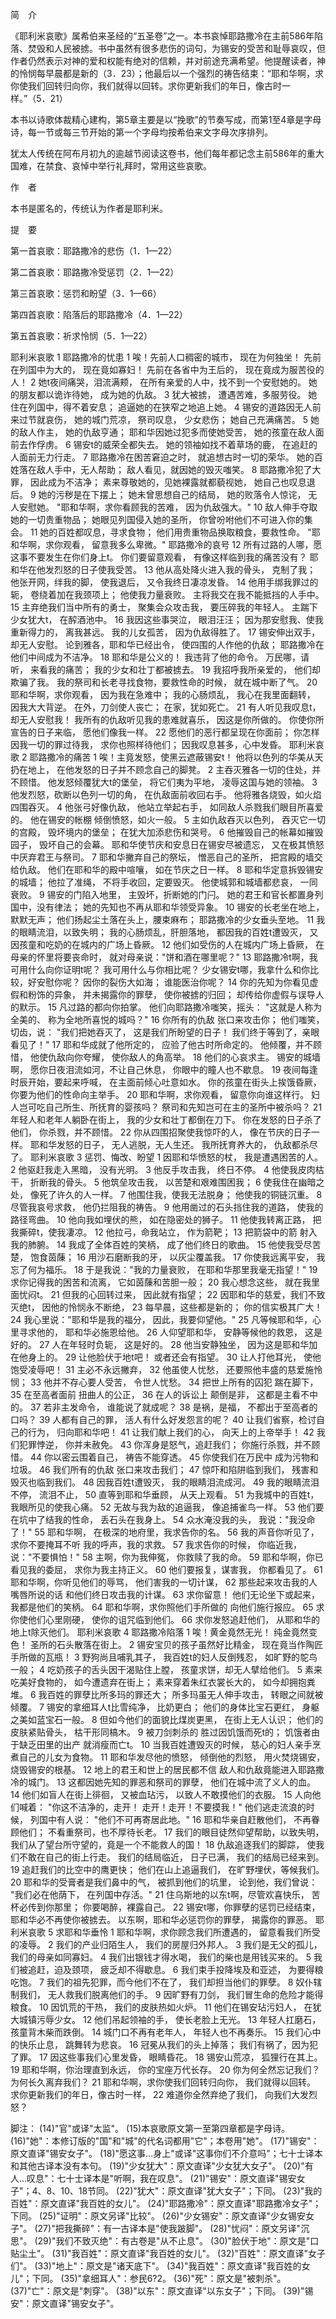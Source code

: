 简　介

《耶利米哀歌》属希伯来圣经的“五圣卷”之一。本书哀悼耶路撒冷在主前586年陷落、焚毁和人民被掳。书中虽然有很多悲伤的词句，为锡安的受苦和耻辱哀叹，但作者仍然表示对神的爱和权能有绝对的信赖，并对前途充满希望。他提醒读者，神的怜悯每早晨都是新的（3．23）；他最后以一个强烈的祷告结束：“耶和华啊，求你使我们回转归向你，我们就得以回转。求你更新我们的年日，像古时一样。”（5．21）

本书以诗歌体裁精心建构，第5章主要是以“挽歌”的节奏写成，而第1至4章是字母诗，每一节或每三节开始的第一个字母均按希伯来文字母次序排列。

犹太人传统在阿布月初九的逾越节阅读这卷书，他们每年都记念主前586年的重大国难，在禁食、哀悼中举行礼拜时，常用这些哀歌。

作　者

本书是匿名的，传统认为作者是耶利米。

提　要

第一首哀歌：耶路撒冷的悲伤（1．1—22）

第二首哀歌：耶路撒冷受惩罚（2．1—22）

第三首哀歌：惩罚和盼望（3．1—66）

第四首哀歌：陷落后的耶路撒冷（4．1—22）

第五首哀歌：祈求怜悯（5．1—22）

耶利米哀歌 1
耶路撒冷的忧患
1 唉！先前人口稠密的城市， 现在为何独坐！ 先前在列国中为大的， 现在竟如寡妇！ 先前在各省中为王后的， 现在竟成为服苦役的人！
2 她t夜间痛哭，泪流满颊， 在所有亲爱的人中，找不到一个安慰她的。 她的朋友都以诡诈待她， 成为她的仇敌。
3 犹大被掳， 遭遇苦难，多服劳役。 她住在列国中，得不着安息； 追逼她的在狭窄之地追上她。
4 锡安的道路因无人前来过节就哀伤， 她的城门荒凉， 祭司叹息， 少女悲伤； 她自己充满痛苦。
5 她的敌人作主， 她的仇敌亨通； 耶和华因她过犯多而使她受苦， 她的孩童在敌人面前去作俘虏。
6 锡安t的威荣全都失去。 她的领袖如找不着草场的鹿， 在追赶的人面前无力行走。
7 耶路撒冷在困苦窘迫之时， 就追想古时一切的荣华。 她的百姓落在敌人手中，无人帮助； 敌人看见，就因她的毁灭嗤笑。
8 耶路撒冷犯了大罪， 因此成为不洁净； 素来尊敬她的，见她裸露就都藐视她， 她自己也叹息退后。
9 她的污秽是在下摆上； 她未曾思想自己的结局， 她的败落令人惊诧， 无人安慰她。 "耶和华啊，求你看顾我的苦难， 因为仇敌强大。"
10 敌人伸手夺取她的一切贵重物品； 她眼见列国侵入她的圣所， 你曾吩咐他们不可进入你的集会。
11 她的百姓都叹息，寻求食物； 他们用贵重物品换取粮食，要救性命。 "耶和华啊，求你观看， 留意我多么卑微。"
耶路撒冷的哀号
12 所有过路的人哪，愿这事不要发生在你们身上t。 你们要留意观看， 有像这样临到我的痛苦没有？ 耶和华在他发烈怒的日子使我受苦。
13 他从高处降火进入我的骨头， 克制了我； 他张开网，绊我的脚， 使我退后， 又令我终日凄凉发昏。
14 他用手绑我罪过的轭， 卷绕着加在我颈项上； 他使我力量衰败。 主将我交在我不能抵挡的人手中。
15 主弃绝我们当中所有的勇士， 聚集会众攻击我， 要压碎我的年轻人。 主踹下少女犹大t， 在醡酒池中。
16 我因这些事哭泣， 眼泪汪汪； 因为那安慰我、使我重新得力的， 离我甚远。 我的儿女孤苦， 因为仇敌得胜了。
17 锡安伸出双手，却无人安慰。 论到雅各，耶和华已经出令， 使四围的人作他的仇敌； 耶路撒冷在他们中间成为不洁净。
18 耶和华是公义的！ 我违背了他的命令。 万民哪，请听， 来看我的痛苦； 我的少女和壮丁都被掳去。
19 我招呼我所亲爱的， 他们却欺骗了我。 我的祭司和长老寻找食物，要救性命的时候， 就在城中断了气。
20 耶和华啊，求你观看， 因为我在急难中； 我的心肠烦乱， 我心在我里面翻转， 因我大大背逆。 在外，刀剑使人丧亡； 在家，犹如死亡。
21 有人听见我叹息t， 却无人安慰我！ 我所有的仇敌听见我的患难就喜乐， 因这是你所做的。 你使你所宣告的日子来临， 愿他们像我一样。
22 愿他们的恶行都呈现在你面前； 你怎样因我一切的罪过待我， 求你也照样待他们； 因我叹息甚多，心中发昏。
耶利米哀歌 2
耶路撒冷的痛苦
1 唉！主竟发怒，使黑云遮蔽锡安t！ 他将以色列的华美从天扔在地上， 在他发怒的日子并不顾念自己的脚凳。
2 主吞灭雅各一切的住处，并不顾惜。 他发怒倾覆犹大t的堡垒， 将它们夷为平地， 凌辱这国与她的领袖。
3 他发烈怒，砍断以色列一切的角， 在仇敌面前收回右手。 他将雅各烧毁，如火焰四围吞灭。
4 他张弓好像仇敌， 他站立举起右手， 如同敌人杀戮我们眼目所喜爱的。 他在锡安的帐棚 倾倒愤怒，如火一般。
5 主如仇敌吞灭以色列， 吞灭它一切的宫殿， 毁坏境内的堡垒； 在犹大加添悲伤和哭号。
6 他摧毁自己的帐幕如摧毁园子， 毁坏自己的会幕。 耶和华使节庆和安息日在锡安尽被遗忘， 又在极其愤怒中厌弃君王与祭司。
7 耶和华撇弃自己的祭坛， 憎恶自己的圣所， 把宫殿的墙交给仇敌。 他们在耶和华的殿中喧嚷， 如在节庆之日一样。
8 耶和华定意拆毁锡安的城墙； 他拉了准绳， 不将手收回，定要毁灭。 他使城郭和城墙都悲哀， 一同衰败。
9 锡安的门陷入地里， 主毁坏，折断她的门闩。 她的君王和官长都置身列国中，没有律法； 她的先知也不再从耶和华领受异象。
10 锡安的长老坐在地上，默默无声； 他们扬起尘土落在头上，腰束麻布； 耶路撒冷的少女垂头至地。
11 我的眼睛流泪，以致失明； 我的心肠烦乱，肝胆落地， 都因我的百姓t遭毁灭， 又因孩童和吃奶的在城内的广场上昏厥。
12 他们如受伤的人在城内广场上昏厥， 在母亲的怀里将要丧命时， 就对母亲说："饼和酒在哪里呢？"
13 耶路撒冷t啊，我可用什么向你证明t呢？ 我可用什么与你相比呢？ 少女锡安t哪，我拿什么和你比较，好安慰你呢？ 因你的裂伤大如海； 谁能医治你呢？
14 你的先知为你看见虚假和粉饰的异象， 并未揭露你的罪孽， 使你被掳的归回； 却传给你虚假与误导人的默示。
15 凡过路的都向你拍掌。 他们向耶路撒冷嗤笑，摇头： "这就是人称为全美的、 称为全地所喜悦的城吗？"
16 你所有的仇敌 张口来攻击你； 他们嗤笑，切齿，说： "我们把她吞灭了， 这是我们所盼望的日子！ 我们终于等到了，亲眼看见了！"
17 耶和华成就了他所定的， 应验了他古时所命定的。 他倾覆，并不顾惜， 他使仇敌向你夸耀， 使你敌人的角高举。
18 他们的心哀求主。 锡安的城墙啊， 愿你日夜泪流如河，不让自己休息， 你眼中的瞳人也不歇息。
19 夜间每逢时辰开始，要起来呼喊， 在主面前倾心吐意如水。 你的孩童在街头上挨饿昏厥， 你要为他们的性命向主举手。
20 耶和华啊，求你观看， 留意你向谁这样行。 妇人岂可吃自己所生、所抚育的婴孩吗？ 祭司和先知岂可在主的圣所中被杀吗？
21 年轻人和老年人躺卧在街上， 我的少女和壮丁都倒在刀下。 你在发怒的日子杀了他们， 你杀戮，并不顾惜。
22 你从四围招聚使我惊吓的人， 像在节庆的日子一样。 耶和华发怒的日子， 无人逃脱，无人生还。 我所抚育养大的， 仇敌都杀尽了。
耶利米哀歌 3
惩罚、悔改、盼望
1 因耶和华愤怒的杖， 我是遭遇困苦的人。
2 他驱赶我走入黑暗， 没有光明。
3 他反手攻击我， 终日不停。
4 他使我皮肉枯干， 折断我的骨头。
5 他筑垒攻击我， 以苦楚和艰难围困我；
6 使我住在幽暗之处， 像死了许久的人一样。
7 他围住我，使我无法脱身； 他使我的铜链沉重。
8 尽管我哀号求救， 他仍拦阻我的祷告。
9 他用凿过的石头挡住我的道路， 使我的路径弯曲。
10 他向我如埋伏的熊， 如在隐密处的狮子。
11 他使我转离正路， 把我撕碎t，使我凄凉。
12 他拉弓，命我站立， 作为箭靶；
13 把箭袋中的箭 射入我的肺腑。
14 我成了全体百姓的笑柄， 成了他们终日的歌曲。
15 他使我受尽苦楚， 饱食茵蔯；
16 用沙石磨断我的牙， 以灰尘覆盖我。
17 你使我远离平安， 我忘了何为福乐。
18 于是我说："我的力量衰败， 在耶和华那里我毫无指望！"
19 求你记得我的困苦和流离， 它如茵蔯和苦胆一般；
20 我心想念这些， 就在我里面忧闷t。
21 但我的心回转过来， 因此就有指望；
22 因耶和华的慈爱，我们不致灭绝t， 因他的怜悯永不断绝，
23 每早晨，这些都是新的； 你的信实极其广大！
24 我心里说："耶和华是我的福分， 因此，我要仰望他。"
25 凡等候耶和华，心里寻求他的， 耶和华必施恩给他。
26 人仰望耶和华， 安静等候他的救恩， 这是好的。
27 人在年轻时负轭， 这是好的。
28 他当安静独坐， 因为这是耶和华加在他身上的。
29 让他脸伏于地t吧！ 或者还会有指望。
30 让人打他耳光， 使他饱受凌辱吧！
31 主必不永远撇弃，
32 他虽使人忧愁， 还要照他丰盛的慈爱施怜悯；
33 他并不存心要人受苦， 令世人忧愁。
34 把世上所有的囚犯 踹在脚下，
35 在至高者面前 扭曲人的公正，
36 在人的诉讼上 颠倒是非， 这都是主看不中的。
37 若非主发命令， 谁能说了就成呢？
38 是祸，是福， 不都出于至高者的口吗？
39 人都有自己的罪， 活人有什么好发怨言的呢？
40 让我们省察，检讨自己的行为， 归向耶和华吧！
41 让我们献上我们的心， 向天上的上帝举手！
42 我们犯罪悖逆， 你并未赦免。
43 你浑身是怒气，追赶我们； 你施行杀戮，并不顾惜。
44 你以密云围着自己， 祷告不能穿透。
45 你使我们在万民中 成为污物和垃圾。
46 我们所有的仇敌 张口来攻击我们；
47 惊吓和陷阱临到我们， 残害和毁灭也临到我们。
48 因我百姓t遭毁灭， 我的眼睛泪流成河。
49 我的眼睛流泪不停， 流泪不止，
50 直等到耶和华垂顾， 从天上观看。
51 为我城中的百姓t， 我眼所见的使我心痛。
52 无故与我为敌的追逼我， 像追捕雀鸟一样。
53 他们要在坑中了结我的性命， 丢石头在我身上。
54 众水淹没我的头， 我说："我没命了！"
55 耶和华啊， 在极深的地府里，我求告你的名。
56 我的声音你听见了， 求你不要掩耳不听 我的呼声，我的求救。
57 我求告你的时候， 你临近我，说："不要惧怕！"
58 主啊，你为我伸冤， 你救赎了我的命。
59 耶和华啊，你已看见我的委屈， 求你为我主持正义。
60 他们要报复，谋害我， 你都看见了。
61 耶和华啊，你听见他们的辱骂， 他们害我的一切计谋，
62 那些起来攻击我的人嘴唇所说的话 和他们终日攻击我的计谋。
63 求你留意！ 他们无论坐下或起来， 我都是他们的笑柄。
64 耶和华啊，求你照他们手所做的 向他们施行报应。
65 求你使他们心里刚硬， 使你的诅咒临到他们。
66 求你发怒追赶他们， 从耶和华的地上t除灭他们。
耶利米哀歌 4
耶路撒冷陷落
1 唉！黄金竟然无光！ 纯金竟然变色！ 圣所的石头散落在街上。
2 锡安宝贝的孩子虽然好比精金， 现在竟当作陶匠手所做的瓦瓶！
3 野狗尚且哺乳其子， 我百姓t的妇人反倒残忍， 如旷野的鸵鸟一般；
4 吃奶孩子的舌头因干渴贴住上膛， 孩童求饼，却无人擘给他们。
5 素来吃美好食物的， 如今遭遗弃在街上； 素来穿着朱红衣裳长大的， 如今却拥抱粪堆。
6 我百姓的罪孽比所多玛的罪还大； 所多玛虽无人伸手攻击， 转眼之间就被倾覆。
7 锡安的拿细耳人t比雪纯净， 比奶更白； 他们的身体比宝石更红， 身躯之美如蓝宝石一般。
8 但如今他们的面貌比煤炭更黑， 在街上无人认识； 他们的皮肤紧贴骨头， 枯干形同槁木。
9 被刀剑刺杀的 胜过因饥饿而死t的； 饥饿者由于缺乏田里的出产 就消瘦而亡t。
10 当我百姓遭毁灭的时候， 慈心的妇人亲手烹煮自己的儿女为食物。
11 耶和华发尽他的愤怒， 倾倒他的烈怒， 用火焚烧锡安， 烧毁锡安的根基。
12 地上的君王和世上的居民都不信 敌人和仇敌竟能进入耶路撒冷的城门。
13 这都因她先知的罪恶和祭司的罪孽， 他们在城中流了义人的血。
14 他们如盲人在街上徘徊， 又被血玷污， 以致人不敢摸他们的衣服。
15 人向他们喊着： "你这不洁净的，走开！ 走开！走开！不要摸我！" 他们逃走流浪的时候， 列国中有人说： "他们不可再寄居此地。"
16 耶和华亲自赶散他们， 不再眷顾他们； 不看重祭司，也不厚待长老。
17 我们的眼目徒然仰望帮助，以致失明， 我们从了望台所守望的，竟是一个不能救人的国！
18 仇敌追逐我们的脚踪， 使我们不敢在自己的街上行走。 我们的结局临近， 日子已满， 我们的结局已经来到。
19 追赶我们的比空中的鹰更快； 他们在山上追逼我们， 在旷野埋伏，等候我们。
20 耶和华的受膏者是我们鼻中的气， 被抓到他们的坑里， 论到他，我们曾说： "我们必在他荫下， 在列国中存活。"
21 住乌斯地的以东t啊，尽管欢喜快乐， 苦杯必传到你那里； 你要喝醉，裸露自己。
22 锡安t哪，你罪孽的惩罚已经结束， 耶和华必不再使你被掳去。 以东啊，耶和华必惩罚你的罪孽， 揭露你的罪恶。
耶利米哀歌 5
求耶和华垂怜
1 耶和华啊，求你顾念我们所遭遇的， 留意看我们所受的凌辱。
2 我们的产业归陌生人， 我们的房屋归外邦人。
3 我们是无父的孤儿， 我们的母亲如同寡妇。
4 我们出银钱才得水喝， 我们的柴也是用钱买来的。
5 我们被追赶，迫及颈项， 疲乏却不得歇息。
6 我们束手投降埃及和亚述， 为要得粮吃饱。
7 我们的祖先犯罪，而今他们不在了， 我们却担当他们的罪孽。
8 奴仆辖制我们， 无人救我们脱离他们的手。
9 因旷野有刀剑， 我们冒生命的危险才能得粮食。
10 因饥荒的干热， 我们的皮肤热如火炉。
11 他们在锡安玷污妇人， 在犹大城镇污辱少女。
12 他们吊起领袖的手， 使长老脸上无光。
13 年轻人扛磨石， 孩童背木柴而跌倒。
14 城门口不再有老年人， 年轻人也不再奏乐。
15 我们心中的快乐止息， 跳舞转为悲哀。
16 冠冕从我们的头上掉落； 我们有祸了，因为犯了罪。
17 因这些事我们心里发昏， 眼睛昏花。
18 锡安山荒凉， 狐狸行在其上。
19 耶和华啊，你治理直到永远， 你的宝座万代长存。
20 你为何全然忘记我们？ 为何长久离弃我们？
21 耶和华啊，求你使我们回转归向你， 我们就得以回转。 求你更新我们的年日，像古时一样，
22 难道你全然弃绝了我们， 向我们大发烈怒？

脚注：
(14)"官"或译"太监"。
(15)本哀歌原文第一至第四章都是字母诗。
(16)"她"：本修订版的"国"和"城"的代名词都用"它"；本卷用"她"。
(17)"锡安"：原文直译"锡安女子"。
(18)"愿这事...身上"或译"这事你们不介意吗"；七十士译本和其他古译本没有本句。
(19)"少女犹大"：原文直译"少女犹大女子"。
(20)"有人...叹息"：七十士译本是"听啊，我在叹息"。
(21)"锡安"：原文直译"锡安女子"；4、8、10、18节同。
(22)"犹大"：原文直译"犹大女子"；下同。
(23)"我的百姓"：原文直译"我百姓的女儿"。
(24)"耶路撒冷"：原文直译"耶路撒冷女子"；下同。
(25)"证明"：原文另译"比较"。
(26)"少女锡安"：原文直译"少女锡安女子"。
(27)"把我撕碎"：有一古译本是"使我跛脚"。
(28)"忧闷"：原文另译"沉思"。
(29)"我们不致灭绝"：有古卷是"从不止息"。
(30)"脸伏于地"：原文是"口贴尘土"。
(31)"我百姓"：原文直译"我百姓的女儿"。
(32)"百姓"：原文直译"女子们"。
(33)"地上"：原文是"诸天底下"。
(34)"我百姓"：原文直译"我百姓的女儿"；下同。
(35)"拿细耳人"：参民6?2。
(36)"死"：原文是"被刺杀"。
(37)"亡"：原文是"刺穿"。
(38)"以东"：原文直译"以东女子"；下同。
(39)"锡安"：原文直译"锡安女子"。
